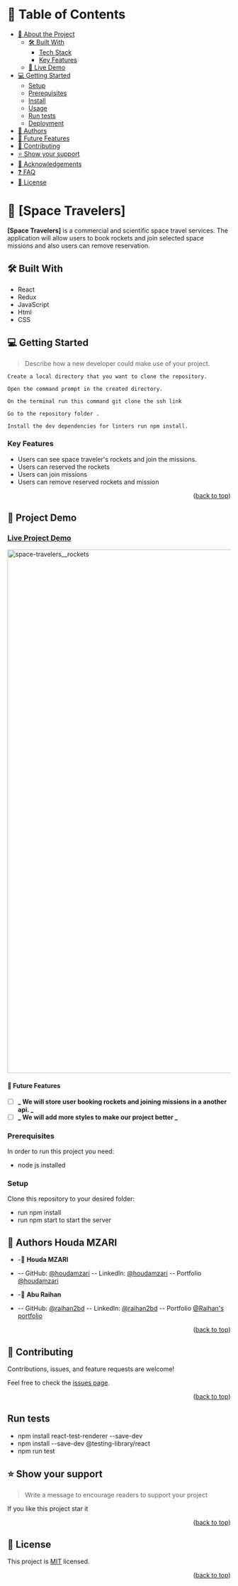 # 📗 Table of Contents

- [📖 About the Project](#about-project)
  - [🛠 Built With](#built-with)
    - [Tech Stack](#tech-stack)
    - [Key Features](#key-features)
  - [🚀 Live Demo](#live-demo)
- [💻 Getting Started](#getting-started)
  - [Setup](#setup)
  - [Prerequisites](#prerequisites)
  - [Install](#install)
  - [Usage](#usage)
  - [Run tests](#run-tests)
  - [Deployment](#triangular_flag_on_post-deployment)
- [👥 Authors](#authors)
- [🔭 Future Features](#future-features)
- [🤝 Contributing](#contributing)
- [⭐️ Show your support](#support)
- [🙏 Acknowledgements](#acknowledgements)
- [❓ FAQ](#faq)
- [📝 License](#license)

# 📖 [Space Travelers] <a name="about-project"></a>

**[Space Travelers]** is a commercial and scientific space travel services. The application will allow users to book rockets and join selected space missions and also users can remove reservation.

## 🛠 Built With <a name="built-with"></a>

- React
- Redux
- JavaScript
- Html
- CSS

## 💻 Getting Started <a name="getting-started"></a>

> Describe how a new developer could make use of your project.

    Create a local directory that you want to clone the repository.

    Open the command prompt in the created directory.

    On the terminal run this command git clone the ssh link

    Go to the repository folder .

    Install the dev dependencies for linters run npm install.

### Key Features <a name="key-features"></a>

- Users can see space traveler's rockets and join the missions.
- Users can reserved the rockets
- Users can join missions
- Users can remove reserved rockets and mission

<p align="right">(<a href="#readme-top">back to top</a>)</p>

## 🚀 Project Demo <a name="live-demo"></a>

### [Live Project Demo](https://space-travelers-k33f.onrender.com)
<img width="1181" alt="space-travelers__rockets" src="https://user-images.githubusercontent.com/35267447/218494089-2c45dad5-366c-421c-afc3-14c33428be83.png">


#### 🔭 Future Features <a name="future-features"></a>

- [ ] **_ We will store user booking rockets and joining missions in a another api. _**
- [ ] **_ We will add more styles to make our project better _**

### Prerequisites

In order to run this project you need:

- node js installed

### Setup

Clone this repository to your desired folder:

- run npm install
- run npm start to start the server

## 👥 Authors <a name="authors">Houda MZARI</a>

- -👤 **Houda MZARI**

- -- GitHub: [@houdamzari](https://github.com/houdamzari)
  -- LinkedIn: [@houdamzari](https://www.linkedin.com/in/houda-mzari-2304401b1/)
  -- Portfolio [@houdamzari](https://houdamzari.github.io/Portfolio-Website/)

- -👤 **Abu Raihan**
- -- GitHub: [@raihan2bd](https://github.com/raihan2bd)
  -- LinkedIn: [@raihan2bd](https://www.linkedin.com/in/raihan2bd/)
  -- Portfolio [@Raihan's portfolio](https://raihan2bd.github.io/portfolio/)

  <a name="readme-top"></a>

<p align="right">(<a href="#readme-top">back to top</a>)</p>

## 🤝 Contributing <a name="contributing"></a>

Contributions, issues, and feature requests are welcome!

Feel free to check the [issues page](../../issues/).

<p align="right">(<a href="#readme-top">back to top</a>)</p>

## Run tests <a name="runtests"></a>

- npm install react-test-renderer --save-dev
- npm install --save-dev @testing-library/react
- npm run test

## ⭐️ Show your support <a name="support"></a>

> Write a message to encourage readers to support your project

If you like this project star it

<p align="right">(<a href="#readme-top">back to top</a>)</p>

## 📝 License <a name="license"></a>

This project is [MIT](./LICENSE) licensed.

<p align="right">(<a href="#readme-top">back to top</a>)</p>

